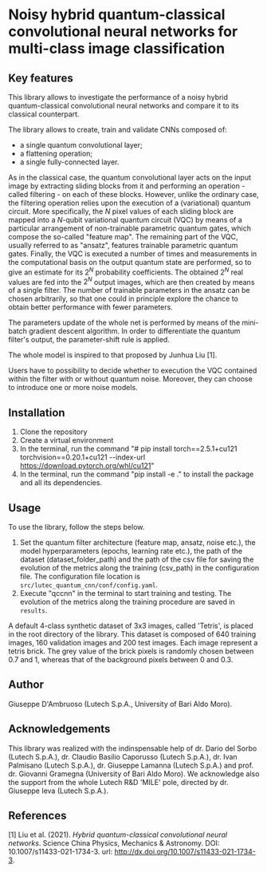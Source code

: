 # Noisy hybrid quantum-classical convolutional neural networks for multi-class image classification

## Key features
This library allows to investigate the performance of a noisy hybrid quantum-classical convolutional neural networks and compare it to its classical counterpart.

The library allows to create, train and validate CNNs composed of:
- a single quantum convolutional layer;
- a flattening operation;
- a single fully-connected layer.

As in the classical case, the quantum convolutional layer acts on the input image by extracting sliding blocks from it and performing an operation - called filtering - on each of these blocks. However, unlike the ordinary case, the filtering operation relies upon the execution of a (variational) quantum circuit. More specifically, the $N$ pixel values of each sliding block are mapped into a $N$-qubit variational quantum circuit (VQC) by means of a particular arrangement of non-trainable parametric quantum gates, which compose the so-called "feature map". The remaining part of the VQC, usually referred to as "ansatz", features trainable parametric quantum gates. Finally, the VQC is executed a number of times and measurements in the computational basis on the output quantum state are performed, so to give an estimate for its $2^N$ probability coefficients. The obtained $2^N$ real values are fed into the $2^N$ output images, which are then created by means of a single filter. The number of trainable parameters in the ansatz can be chosen arbitrarily, so that one could in principle explore the chance to obtain better performance with fewer parameters.

The parameters update of the whole net is performed by means of the mini-batch gradient descent algorithm. In order to differentiate the quantum filter's output, the parameter-shift rule is applied.

The whole model is inspired to that proposed by Junhua Liu [1].

Users have to possibility to decide whether to execution the VQC contained within the filter with or without quantum noise. Moreover, they can choose to introduce one or more noise models.

## Installation
1. Clone the repository
2. Create a virtual environment
3. In the terminal, run the command "# pip install torch==2.5.1+cu121 torchvision==0.20.1+cu121 --index-url https://download.pytorch.org/whl/cu121"
4. In the terminal, run the command "pip install -e ." to install the package and all its dependencies.

## Usage
To use the library, follow the steps below.
1. Set the quantum filter architecture (feature map, ansatz, noise etc.), the model hyperparameters (epochs, learning rate etc.), the path of the dataset (dataset_folder_path) and the path of the csv file for saving the evolution of the metrics along the training (csv_path) in the configuration file. The configuration file location is `src/lutec_quantum_cnn/conf/config.yaml`.
2. Execute "qccnn" in the terminal to start training and testing. The evolution of the metrics along the training procedure are saved in `results`.

A default 4-class synthetic dataset of 3x3 images, called 'Tetris', is placed in the root directory of the library. This dataset is composed of 640 training images, 160 validation images and 200 test images. Each image represent a tetris brick. The grey value of the brick pixels is randomly chosen between 0.7 and 1, whereas that of the background pixels between 0 and 0.3.

## Author
Giuseppe D'Ambruoso (Lutech S.p.A., University of Bari Aldo Moro).

## Acknowledgements
This library was realized with the indinspensable help of dr. Dario del Sorbo (Lutech S.p.A.), dr. Claudio Basilio Caporusso (Lutech S.p.A.), dr. Ivan Palmisano (Lutech S.p.A.), dr. Giuseppe Lamanna (Lutech S.p.A.) and prof. dr. Giovanni Gramegna (University of Bari Aldo Moro). We acknowledge also the support from the whole Lutech R&D 'MILE' pole, directed by dr. Giuseppe Ieva (Lutech S.p.A.).

## References
[1] Liu et al. (2021). _Hybrid quantum-classical convolutional neural networks_. Science China Physics, Mechanics &amp; Astronomy. DOI: 10.1007/s11433-021-1734-3. url: http://dx.doi.org/10.1007/s11433-021-1734-3.
